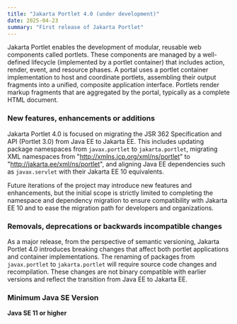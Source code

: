 ```yaml
---
title: "Jakarta Portlet 4.0 (under development)"
date: 2025-04-23
summary: "First release of Jakarta Portlet"
---
```


Jakarta Portlet enables the development of modular, reusable web components called portlets. These components are managed by a well-defined lifecycle (implemented by a portlet container) that includes action, render, event, and resource phases. A portal uses a portlet container implementation to host and coordinate portlets, assembling their output fragments into a unified, composite application interface. Portlets render markup fragments that are aggregated by the portal, typically as a complete HTML document.

### New features, enhancements or additions

Jakarta Portlet 4.0 is focused on migrating the JSR 362 Specification and API (Portlet 3.0) from Java EE to Jakarta EE. This includes updating package namespaces from `javax.portlet` to `jakarta.portlet`, migrating XML namespaces from "http://xmlns.jcp.org/xml/ns/portlet" to "http://jakarta.ee/xml/ns/portlet", and aligning Java EE dependencies such as `javax.servlet` with their Jakarta EE 10 equivalents.

Future iterations of the project may introduce new features and enhancements, but the initial scope is strictly limited to completing the namespace and dependency migration to ensure compatibility with Jakarta EE 10 and to ease the migration path for developers and organizations.

### Removals, deprecations or backwards incompatible changes

As a major release, from the perspective of semantic versioning, Jakarta Portlet 4.0 introduces breaking changes that affect both portlet applications and container implementations. The renaming of packages from `javax.portlet` to `jakarta.portlet` will require source code changes and recompilation. These changes are not binary compatible with earlier versions and reflect the transition from Java EE to Jakarta EE.

### Minimum Java SE Version

**Java SE 11 or higher**
